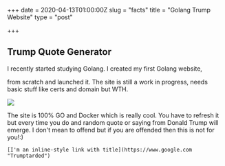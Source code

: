 +++
date = 2020-04-13T01:00:00Z
slug = "facts"
title = "Golang Trump Website"
type = "post"

+++
## Trump Quote Generator 

I recently started studying Golang. I created my first Golang website, 

 from scratch and launched it. The site is still a work in progress, needs basic stuff like certs and domain but WTH.

![](https://www.askideas.com/media/09/Cute-Baby-Smiley-Face-Funny-Image.jpg)

The site is 100% GO and Docker which is really cool. You have to refresh it but every time you do and random quote or saying from Donald Trump will emerge. I don't mean to offend but if you are offended then this is not for you!:)

    [I'm an inline-style link with title](https://www.google.com "Trumptarded")